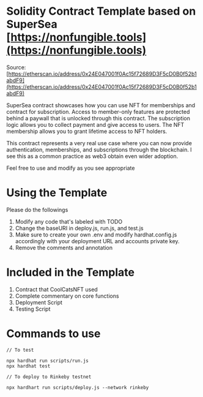 # Solidity Contract Template based on SuperSea [https://nonfungible.tools](https://nonfungible.tools)

Source: [https://etherscan.io/address/0x24E047001f0Ac15f72689D3F5cD0B0f52b1abdF9](https://etherscan.io/address/0x24E047001f0Ac15f72689D3F5cD0B0f52b1abdF9)

SuperSea contract showcases how you can use NFT for memberships and contract for subscription.
Access to member-only features are protected behind a paywall that is unlocked through this contract.
The subscription logic allows you to collect payment and give access to users.
The NFT membership allows you to grant lifetime access to NFT holders.

This contract represents a very real use case where you can now provide authentication,
memberships, and subscriptions through the blockchain.
I see this as a common practice as web3 obtain even wider adoption.

Feel free to use and modify as you see appropriate

# Using the Template

Please do the followings

1. Modify any code that's labeled with TODO
2. Change the baseURI in deploy.js, run.js, and test.js
3. Make sure to create your own .env and modify hardhat.config.js accordingly with your deployment URL and accounts private key.
4. Remove the comments and annotation

# Included in the Template

1. Contract that CoolCatsNFT used
2. Complete commentary on core functions
3. Deployment Script
4. Testing Script

# Commands to use

```
// To test

npx hardhat run scripts/run.js
npx hardhat test

// To deploy to Rinkeby testnet

npx hardhart run scripts/deploy.js --network rinkeby
```
